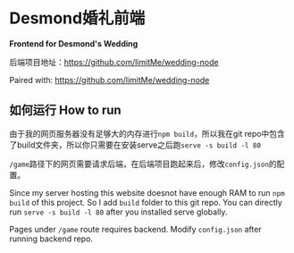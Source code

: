 # Desmond婚礼前端

**Frontend for Desmond's Wedding**

后端项目地址：https://github.com/limitMe/wedding-node

Paired with: https://github.com/limitMe/wedding-node

 

## 如何运行 How to run

由于我的网页服务器没有足够大的内存进行`npm build`，所以我在git repo中包含了build文件夹，所以你只需要在安装serve之后跑`serve -s build -l 80`

`/game`路径下的网页需要请求后端，在后端项目跑起来后，修改`config.json`的配置。

Since my server hosting this website doesnot have enough RAM to run `npm build` of this project. So I add `build` folder to this git repo. You can directly run `serve -s build -l 80` after you installed serve globally.

Pages under `/game` route requires backend. Modify `config.json` after running backend repo.
